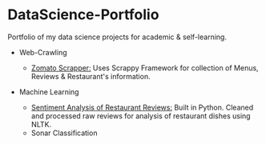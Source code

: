 # DataScience-Portfolio
Portfolio of my data science projects for academic &amp; self-learning.


* Web-Crawling
  - [Zomato Scrapper:](https://github.com/mayankkgandhi/DataScience-Portfolio/tree/master/Zomato-Scrappy) Uses Scrappy Framework for collection of Menus, Reviews & Restaurant's information.  
  
  
* Machine Learning
  - [Sentiment Analysis of Restaurant Reviews:](https://github.com/mayankkgandhi/DataScience-Portfolio/tree/master/Sentiment%20Analysis%20on%20Reviews) Built in Python. Cleaned and processed raw reviews for analysis of restaurant dishes using NLTK. 
  - Sonar Classification
